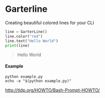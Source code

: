 # Garterline
Creating beautiful colored lines for your CLI

```python
line = GarterLine()
line.color("red")
line.text("Hello World")
print(line)
```
>  Hello World

#### Example
```
python example.py
echo -e "$(python example.py)"
```

http://tldp.org/HOWTO/Bash-Prompt-HOWTO/
